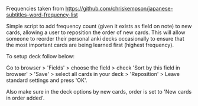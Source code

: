 Frequencies taken from https://github.com/chriskempson/japanese-subtitles-word-frequency-list

Simple script to add frequency count (given it exists as field on note) to new cards, allowing a user to reposition the order of new cards. This will allow someone to reorder their personal anki decks occasionally to ensure that the most important cards are being learned first (highest frequency).

To setup deck follow below:

Go to browser > 'Fields' > choose the field > check 'Sort by this field in browser' > 'Save' > select all cards in your deck > 'Reposition' > Leave standard settings and press 'OK'.

Also make sure in the deck options by new cards, order is set to 'New cards in order added'.
